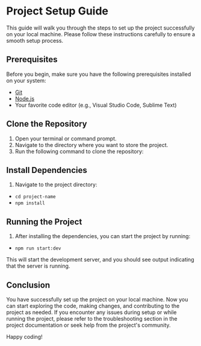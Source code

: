 # Project Setup Guide

This guide will walk you through the steps to set up the project successfully on your local machine. Please follow these instructions carefully to ensure a smooth setup process.

## Prerequisites

Before you begin, make sure you have the following prerequisites installed on your system:

- [Git](https://git-scm.com/)
- [Node.js](https://nodejs.org/)
- Your favorite code editor (e.g., Visual Studio Code, Sublime Text)

## Clone the Repository

1. Open your terminal or command prompt.
2. Navigate to the directory where you want to store the project.
3. Run the following command to clone the repository:

## Install Dependencies

1. Navigate to the project directory:
- `cd project-name`
- `npm install`

## Running the Project

1. After installing the dependencies, you can start the project by running:
- `npm run start:dev`

This will start the development server, and you should see output indicating that the server is running.
## Conclusion

You have successfully set up the project on your local machine. Now you can start exploring the code, making changes, and contributing to the project as needed. If you encounter any issues during setup or while running the project, please refer to the troubleshooting section in the project documentation or seek help from the project's community.

Happy coding!